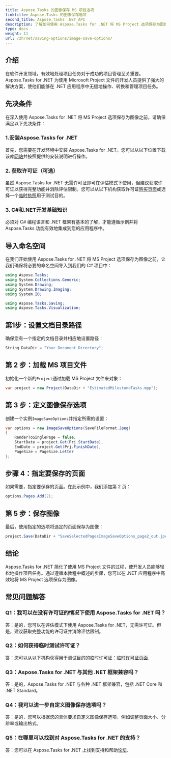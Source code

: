 ```yaml
---
title: Aspose.Tasks 的图像保存 MS 项目选项
linktitle: Aspose.Tasks 的图像保存选项
second_title: Aspose.Tasks .NET API
description: 了解如何使用 Aspose.Tasks for .NET 将 MS Project 选项保存为图像。请按照我们的分步指南进行无缝集成。
type: docs
weight: 11
url: /zh/net/saving-options/image-save-options/
---
```


## 介绍
在软件开发领域，有效地处理项目任务对于成功的项目管理至关重要。 Aspose.Tasks for .NET 为使用 Microsoft Project 文件的开发人员提供了强大的解决方案，使他们能够在 .NET 应用程序中无缝地操作、转换和管理项目任务。
## 先决条件
在深入使用 Aspose.Tasks for .NET 将 MS Project 选项保存为图像之前，请确保满足以下先决条件：
### 1.安装Aspose.Tasks for .NET
首先，您需要在开发环境中安装 Aspose.Tasks for .NET。您可以从以下位置下载该库[网站](https://releases.aspose.com/tasks/net/)并按照提供的安装说明进行操作。
### 2. 获取许可证（可选）
虽然 Aspose.Tasks for .NET 无需许可证即可在评估模式下使用，但建议获取许可证以获得完整功能并消除评估限制。您可以从以下机构获取许可证[购买页面](https://purchase.aspose.com/buy)或选择一个[临时执照](https://purchase.aspose.com/temporary-license/)用于测试目的。
### 3. C#和.NET开发基础知识
必须对 C# 编程语言和 .NET 框架有基本的了解，才能遵循示例并将 Aspose.Tasks 功能有效地集成到您的应用程序中。
## 导入命名空间
在我们开始使用 Aspose.Tasks for .NET 将 MS Project 选项保存为图像之前，让我们确保将必要的命名空间导入到我们的 C# 项目中：
```csharp
using Aspose.Tasks;
using System.Collections.Generic;
using System.Drawing;
using System.Drawing.Imaging;
using System.IO;

using Aspose.Tasks.Saving;
using Aspose.Tasks.Visualization;
```

## 第1步：设置文档目录路径
确保您有一个指定的文档目录并相应地设置路径：
```csharp
String DataDir = "Your Document Directory";
```
## 第 2 步：加载 MS 项目文件
初始化一个新的`Project`通过加载 MS Project 文件来对象：
```csharp
var project = new Project(DataDir + "EstimatedMilestoneTasks.mpp");
```
## 第 3 步：定义图像保存选项
创建一个实例`ImageSaveOptions`并指定所需的设置：
```csharp
var options = new ImageSaveOptions(SaveFileFormat.Jpeg)
{
    RenderToSinglePage = false,
    StartDate = project.Get(Prj.StartDate),
    EndDate = project.Get(Prj.FinishDate),
    PageSize = PageSize.Letter
};
```
## 步骤 4：指定要保存的页面
如果需要，指定要保存的页面。在此示例中，我们添加第 2 页：
```csharp
options.Pages.Add(2);
```
## 第 5 步：保存图像
最后，使用指定的选项将选定的页面保存为图像：
```csharp
project.Save(DataDir + "SaveSelectedPagesImageSaveOptions_page2_out.jpeg", options);
```

## 结论
Aspose.Tasks for .NET 简化了使用 MS Project 文件的过程，使开发人员能够轻松地操作项目任务。通过遵循本教程中概述的步骤，您可以在 .NET 应用程序中高效地将 MS Project 选项保存为图像。
## 常见问题解答
### Q1：我可以在没有许可证的情况下使用 Aspose.Tasks for .NET 吗？
答：是的，您可以在评估模式下使用 Aspose.Tasks for .NET，无需许可证。但是，建议获取完整功能的许可证并消除评估限制。
### Q2：如何获得临时测试许可证？
答：您可以从以下机构获得用于测试目的的临时许可证：[临时许可证页面](https://purchase.aspose.com/temporary-license/).
### Q3：Aspose.Tasks for .NET 与其他 .NET 框架兼容吗？
答：是的，Aspose.Tasks for .NET 与各种 .NET 框架兼容，包括 .NET Core 和 .NET Standard。
### Q4：我可以进一步自定义图像保存选项吗？
答：是的，您可以根据您的具体要求自定义图像保存选项，例如调整页面大小、分辨率或输出格式。
### Q5：在哪里可以找到对 Aspose.Tasks for .NET 的支持？
答：您可以在 Aspose.Tasks for .NET 上找到支持和帮助[论坛](https://forum.aspose.com/c/tasks/15).